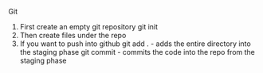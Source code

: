 Git 
1. First create an empty git repository
	git init
2. Then create files under the repo
3. If you want to push into github
	git add .    - adds the entire directory into the staging phase
	git commit   - commits the code into the repo from the staging phase
